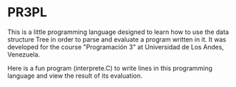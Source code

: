 # PR3PL

This is a little programming language designed to learn how to use the data
structure Tree in order to parse and evaluate a program written in it.
It was developed for the course "Programación 3" at Universidad de Los Andes, 
Venezuela.

Here is a fun program (interprete.C) to write lines in this programming
language and view the result of its evaluation.
